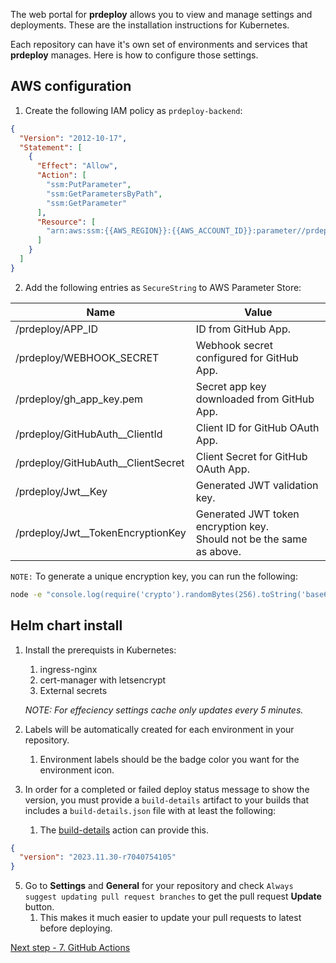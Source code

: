 The web portal for **prdeploy** allows you to view and manage settings and deployments. These are the installation instructions for Kubernetes.

Each repository can have it's own set of environments and services that **prdeploy** manages. Here is how to configure those settings.

## AWS configuration

1. Create the following IAM policy as `prdeploy-backend`:

```json
{
  "Version": "2012-10-17",
  "Statement": [
    {
      "Effect": "Allow",
      "Action": [
        "ssm:PutParameter",
        "ssm:GetParametersByPath",
        "ssm:GetParameter"
      ],
      "Resource": [
        "arn:aws:ssm:{{AWS_REGION}}:{{AWS_ACCOUNT_ID}}:parameter//prdeploy/*"
      ]
    }
  ]
}
```

2. Add the following entries as `SecureString` to AWS Parameter Store:

| Name                                 | Value                                                                   |
| ------------------------------------ | ----------------------------------------------------------------------- |
| /prdeploy/APP_ID                     | ID from GitHub App.                                                     |
| /prdeploy/WEBHOOK_SECRET             | Webhook secret configured for GitHub App.                               |
| /prdeploy/gh_app_key.pem             | Secret app key downloaded from GitHub App.                              |
| /prdeploy/GitHubAuth\_\_ClientId     | Client ID for GitHub OAuth App.                                         |
| /prdeploy/GitHubAuth\_\_ClientSecret | Client Secret for GitHub OAuth App.                                     |
| /prdeploy/Jwt\_\_Key                 | Generated JWT validation key.                                           |
| /prdeploy/Jwt\_\_TokenEncryptionKey  | Generated JWT token encryption key.<br>Should not be the same as above. |

`NOTE:` To generate a unique encryption key, you can run the following:

```bash
node -e "console.log(require('crypto').randomBytes(256).toString('base64'));"
```

## Helm chart install

1. Install the prerequists in Kubernetes:

   1. ingress-nginx
   2. cert-manager with letsencrypt
   3. External secrets

   _NOTE: For effeciency settings cache only updates every 5 minutes._

2. Labels will be automatically created for each environment in your repository.
   1. Environment labels should be the badge color you want for the environment icon.
3. In order for a completed or failed deploy status message to show the version, you must provide a `build-details` artifact to your builds that includes a `build-details.json` file with at least the following:
   1. The [build-details](/.github/actions/build-details/README.md#build-details-action) action can provide this.

```json
{
  "version": "2023.11.30-r7040754105"
}
```

5. Go to **Settings** and **General** for your repository and check `Always suggest updating pull request branches` to get the pull request **Update** button.
   1. This makes it much easier to update your pull requests to latest before deploying.

[Next step - 7. GitHub Actions](./7-github-actions.md)
